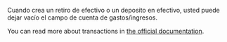 Cuando crea un retiro de efectivo o un deposito en efectivo, usted puede dejar vacío el campo de cuenta de gastos/ingresos.

You can read more about transactions in [the official documentation](https://docs.firefly-iii.org/concepts/transactions).